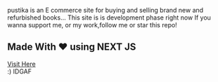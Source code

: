 pustika is an E commerce site for buying and selling brand new and refurbished books...
This site is is development phase right now
If you wanna support me, or my work,follow me or star this repo!

## Made With ❤️ using NEXT JS

[Visit Here](https://pustika.vercel.app)
<br/>:)
IDGAF 
